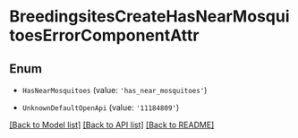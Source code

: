 # BreedingsitesCreateHasNearMosquitoesErrorComponentAttr


## Enum

* `HasNearMosquitoes` (value: `'has_near_mosquitoes'`)

* `UnknownDefaultOpenApi` (value: `'11184809'`)

[[Back to Model list]](../README.md#documentation-for-models) [[Back to API list]](../README.md#documentation-for-api-endpoints) [[Back to README]](../README.md)
